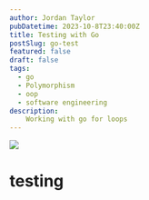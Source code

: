 ```yaml
---
author: Jordan Taylor
pubDatetime: 2023-10-8T23:40:00Z
title: Testing with Go
postSlug: go-test
featured: false
draft: false
tags:
  - go
  - Polymorphism
  - oop
  - software engineering
description:
    Working with go for loops
---
```


![](https://images.unsplash.com/photo-1504308805006-0f7a5f1f0f71?ixlib=rb-4.0.3&ixid=M3wxMjA3fDB8MHxzZWFyY2h8NHx8bG9vcHN8ZW58MHx8MHx8fDA%3D&auto=format&fit=crop&w=800&q=60)
 # testing